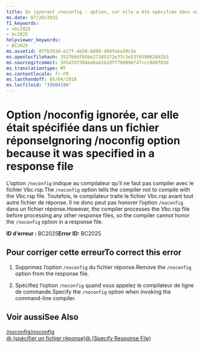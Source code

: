 ```yaml
---
title: En ignorant /noconfig - option, car elle a été spécifiée dans un fichier réponse
ms.date: 07/20/2015
f1_keywords:
- vbc2025
- bc2025
helpviewer_keywords:
- BC2025
ms.assetid: 87fb393d-e17f-4e50-8d98-d9dfeba30c3e
ms.openlocfilehash: 352fb0dfb5be27105372e37c3e53f6590628d1b3
ms.sourcegitcommit: 3d5d33f384eeba41b2dff79d096f47ccc8d8f03d
ms.translationtype: MT
ms.contentlocale: fr-FR
ms.lasthandoff: 05/04/2018
ms.locfileid: "33604196"
---
```

# <a name="ignoring-noconfig-option-because-it-was-specified-in-a-response-file"></a><span data-ttu-id="92ac3-102">Option /noconfig ignorée, car elle était spécifiée dans un fichier réponse</span><span class="sxs-lookup"><span data-stu-id="92ac3-102">Ignoring /noconfig option because it was specified in a response file</span></span>
<span data-ttu-id="92ac3-103">L’option `/noconfig` indique au compilateur qu’il ne faut pas compiler avec le fichier Vbc.rsp.</span><span class="sxs-lookup"><span data-stu-id="92ac3-103">The `/noconfig` option tells the compiler not to compile with the Vbc.rsp file.</span></span> <span data-ttu-id="92ac3-104">Toutefois, le compilateur traite le fichier Vbc.rsp avant tout autre fichier de réponse. Il ne donc peut pas honorer l’option `/noconfig` dans un fichier réponse.</span><span class="sxs-lookup"><span data-stu-id="92ac3-104">However, the compiler processes the Vbc.rsp file before processing any other response files, so the compiler cannot honor the `/noconfig` option in a response file.</span></span>  
  
 <span data-ttu-id="92ac3-105">**ID d’erreur :** BC2025</span><span class="sxs-lookup"><span data-stu-id="92ac3-105">**Error ID:** BC2025</span></span>  
  
## <a name="to-correct-this-error"></a><span data-ttu-id="92ac3-106">Pour corriger cette erreur</span><span class="sxs-lookup"><span data-stu-id="92ac3-106">To correct this error</span></span>  
  
1.  <span data-ttu-id="92ac3-107">Supprimez l’option `/noconfig` du fichier réponse.</span><span class="sxs-lookup"><span data-stu-id="92ac3-107">Remove the `/noconfig` option from the response file.</span></span>  
  
2.  <span data-ttu-id="92ac3-108">Spécifiez l’option `/noconfig` quand vous appelez le compilateur de ligne de commande.</span><span class="sxs-lookup"><span data-stu-id="92ac3-108">Specify the `/noconfig` option when invoking the command-line compiler.</span></span>  
  
## <a name="see-also"></a><span data-ttu-id="92ac3-109">Voir aussi</span><span class="sxs-lookup"><span data-stu-id="92ac3-109">See Also</span></span>  
 [<span data-ttu-id="92ac3-110">/noconfig</span><span class="sxs-lookup"><span data-stu-id="92ac3-110">/noconfig</span></span>](../../visual-basic/reference/command-line-compiler/noconfig.md)  
 [<span data-ttu-id="92ac3-111">@ (spécifier un fichier réponse)</span><span class="sxs-lookup"><span data-stu-id="92ac3-111">@ (Specify Response File)</span></span>](../../visual-basic/reference/command-line-compiler/specify-response-file.md)
